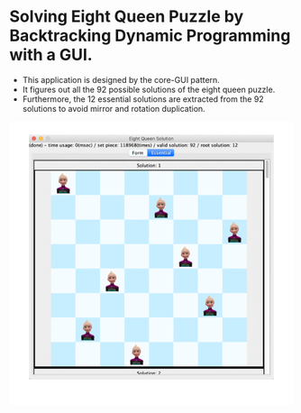 # Solving Eight Queen Puzzle by Backtracking Dynamic Programming with a GUI.

- This application is designed by the core-GUI pattern.
- It figures out all the 92 possible solutions of the eight queen puzzle.
- Furthermore, the 12 essential solutions are extracted from the 92 solutions to avoid mirror and rotation duplication.

![Eight Queen Preview](readme-img/EightQueenPreview.gif "Eight Queen Preview")
